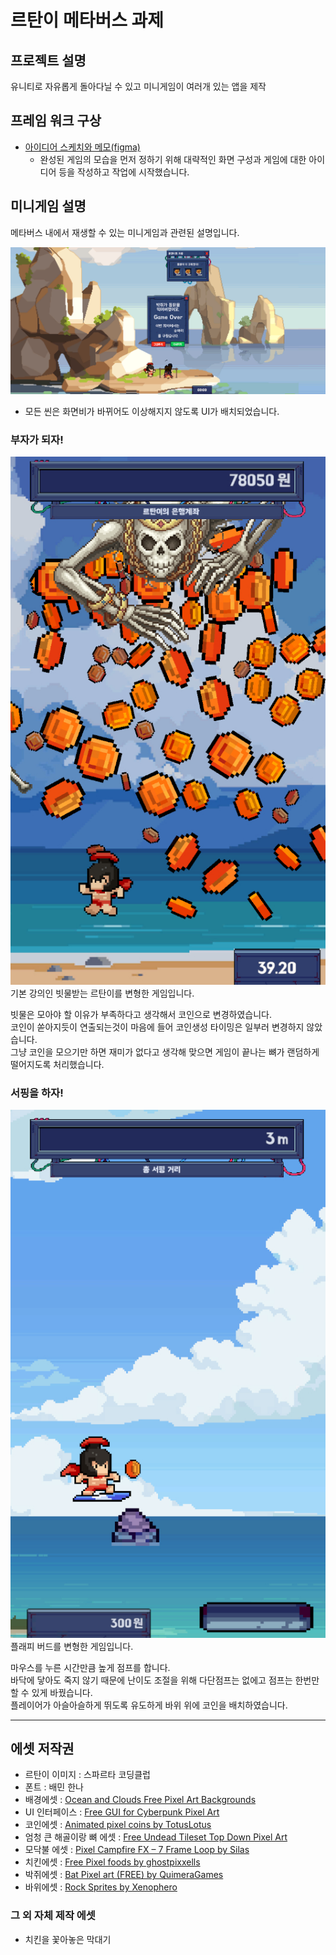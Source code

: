 # 르탄이 메타버스 과제
## 프로젝트 설명
유니티로 자유롭게 돌아다닐 수 있고 미니게임이 여러개 있는 앱을 제작
## 프레임 워크 구상
* [아이디어 스케치와 메모(figma)](https://www.figma.com/design/sdNSlmYnrTuJmzQBm5uW8c/%EC%A0%9C%EB%AA%A9-%EC%97%86%EC%9D%8C?node-id=0-1&p=f&t=PAP5glTawhADmwMq-0)  
  + 완성된 게임의 모습을 먼저 정하기 위해 대략적인 화면 구성과 게임에 대한 아이디어 등을 작성하고 작업에 시작했습니다.

## 미니게임 설명
메타버스 내에서 재생할 수 있는 미니게임과 관련된 설명입니다.  
  
  ![예시 스크린샷](https://github.com/parkha6/UnityProject/blob/main/Capture/FreeAspect.jpg?raw=true)  
* 모든 씬은 화면비가 바뀌어도 이상해지지 않도록 UI가 배치되었습니다.  
### 부자가 되자!
![예시 스크린샷](https://github.com/parkha6/UnityProject/blob/main/Capture/RtanRain.jpg?raw=true)  
기본 강의인 빗물받는 르탄이를 변형한 게임입니다.  

빗물은 모아야 할 이유가 부족하다고 생각해서 코인으로 변경하였습니다.  
코인이 쏟아지듯이 연출되는것이 마음에 들어 코인생성 타이밍은 일부러 변경하지 않았습니다.  
그냥 코인을 모으기만 하면 재미가 없다고 생각해 맞으면 게임이 끝나는 뼈가 랜덤하게 떨어지도록 처리했습니다.  
### 서핑을 하자!
![예시 스크린샷](https://github.com/parkha6/UnityProject/blob/main/Capture/RtanSurf.jpg?raw=true)  
플래피 버드를 변형한 게임입니다.  
  
마우스를 누른 시간만큼 높게 점프를 합니다.  
바닥에 닿아도 죽지 않기 때문에 난이도 조절을 위해 다단점프는 없에고 점프는 한번만 할 수 있게 바꿨습니다.  
플레이어가 아슬아슬하게 뛰도록 유도하게 바위 위에 코인을 배치하였습니다.  
***
## 에셋 저작권
* 르탄이 이미지 : 스파르타 코딩클럽
* 폰트 : 배민 한나
* 배경에셋 : [Ocean and Clouds Free Pixel Art Backgrounds](https://craftpix.net/freebies/ocean-and-clouds-free-pixel-art-backgrounds/)
* UI 인터페이스 : [Free GUI for Cyberpunk Pixel Art]( https://craftpix.net/freebies/free-gui-for-cyberpunk-pixel-art/)
* 코인에셋 : [Animated pixel coins by TotusLotus]( https://totuslotus.itch.io/pixel-coins)
* 엄청 큰 해골이랑 뼈 에셋 : [Free Undead Tileset Top Down Pixel Art]( https://craftpix.net/freebies/free-undead-tileset-top-down-pixel-art/?num=1&count=52&sq=undead&pos=3)
* 모닥불 에셋 : [Pixel Campfire FX – 7 Frame Loop by Silas]( https://srobinson111.itch.io/pixel-campfire)
* 치킨에셋 : [Free Pixel foods by ghostpixxells]( https://ghostpixxells.itch.io/pixelfood)
* 박쥐에셋 : [Bat Pixel art (FREE) by QuimeraGames]( https://quimeragames.itch.io/bat-pixel-art-free)
* 바위에셋 : [Rock Sprites by Xenophero]( https://xenophero.itch.io/rock-sprites)
### 그 외 자체 제작 에셋
* 치킨을 꽃아놓은 막대기

